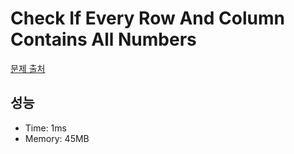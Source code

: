 # Check If Every Row And Column Contains All Numbers

[문제 출처](https://leetcode.com/problems/check-if-every-row-and-column-contains-all-numbers)

## 성능

- Time: 1ms
- Memory: 45MB